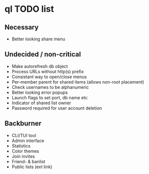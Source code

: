 # ql TODO list

## Necessary
* Better looking share menu

## Undecided / non-critical
* Make autorefresh db object
* Process URLs without http(s) prefix
* Consistant way to open/close menus
* Per-member parent for shared items (allows non-root placement)
* Check usernames to be alphanumeric
* Better looking error popups
* Launch flags to set port, db name etc
* Indicator of shared list owner
* Password required for user account deletion

## Backburner
* CLI/TUI tool
* Admin interface
* Statistics
* Color themes
* Join invites
* Friend- & banlist
* Public lists (ext link)
